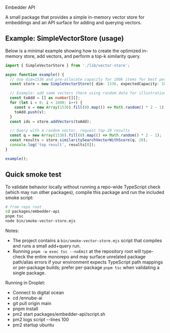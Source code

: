 Embedder API

A small package that provides a simple in-memory vector store for embeddings and an API surface for adding and querying vectors.

## Example: SimpleVectorStore (usage)

Below is a minimal example showing how to create the optimized in-memory store, add vectors, and perform a top-k similarity query.

```ts
import { SimpleVectorStore } from './lib/vector-store';

async function example() {
  // Use dim=1536 and pre-allocate capacity for 100k items for best performance
  const store = new SimpleVectorStore({ dim: 1536, expectedCapacity: 100000, tables: 16, bits: 12 });

  // Example: add some vectors (here using random data for illustration)
  const toAdd = [] as number[][];
  for (let i = 0; i < 1000; i++) {
    const v = new Array(1536).fill(0).map(() => Math.random() * 2 - 1);
    toAdd.push(v);
  }
  const ids = store.addVectors(toAdd);

  // Query with a random vector, request top-20 results
  const q = new Array(1536).fill(0).map(() => Math.random() * 2 - 1);
  const results = store.similaritySearchVectorWithScore(q, 20);
  console.log('top result', results[0]);
}

example();
```

## Quick smoke test

To validate behavior locally without running a repo-wide TypeScript check (which may run other packages), compile this package and run the included smoke script:

```bash
# from repo root
cd packages/embedder-api
pnpm tsc
node bin/smoke-vector-store.mjs
```

Notes:
- The project contains a `bin/smoke-vector-store.mjs` script that compiles and runs a small add+query run.
- Running `pnpm -w exec tsc --noEmit` at the repository root will type-check the entire monorepo and may surface unrelated package path/alias errors if your environment expects TypeScript path mappings or per-package builds; prefer per-package `pnpm tsc` when validating a single package.


Running in Droplet: 
- Connect to digital ocean
- cd /ennube-ai
- git pull origin main
- pnpm install
- pm2 start packages/embedder-api/script.sh
- pm2 logs script --lines 100
- pm2 startup ubuntu
